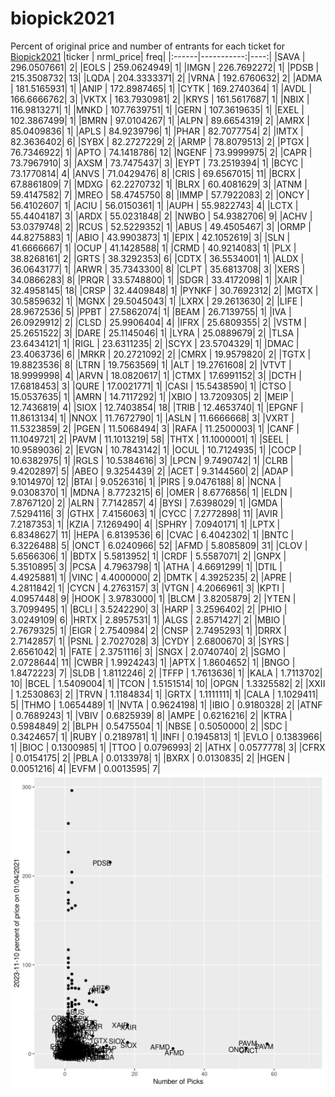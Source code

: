 # biopick2021
Percent of original price and number of entrants for each ticket for [Biopick2021](https://twitter.com/hashtag/Biopick2021)
|ticker |  nrml_price| freq|
|:------|-----------:|----:|
|SAVA   | 296.0507661|    2|
|EOLS   | 259.0624949|    1|
|IMGN   | 226.7692272|    1|
|PDSB   | 215.3508732|   13|
|LQDA   | 204.3333371|    2|
|VRNA   | 192.6760632|    2|
|ADMA   | 181.5165931|    1|
|ANIP   | 172.8987465|    1|
|CYTK   | 169.2740364|    1|
|AVDL   | 166.6666762|    3|
|VKTX   | 163.7930981|    2|
|KRYS   | 161.5617687|    1|
|NBIX   | 116.9813271|    1|
|MNKD   | 107.7639751|    1|
|GERN   | 107.3619635|    1|
|EXEL   | 102.3867499|    1|
|BMRN   |  97.0104267|    1|
|ALPN   |  89.6654319|    2|
|AMRX   |  85.0409836|    1|
|APLS   |  84.9239796|    1|
|PHAR   |  82.7077754|    2|
|IMTX   |  82.3636402|    6|
|SYBX   |  82.2727229|    2|
|ARMP   |  78.8079513|    2|
|PTGX   |  76.7346922|    1|
|APTO   |  74.1418786|   12|
|NGENF  |  73.9999975|    2|
|CAPR   |  73.7967910|    3|
|AXSM   |  73.7475437|    3|
|EYPT   |  73.2519394|    1|
|BCYC   |  73.1770814|    4|
|ANVS   |  71.0429476|    8|
|CRIS   |  69.6567015|   11|
|BCRX   |  67.8861809|    7|
|MDXG   |  62.2270732|    1|
|BLRX   |  60.4081629|    3|
|ATNM   |  59.4147582|    7|
|MREO   |  58.4745750|    8|
|IMMP   |  57.7922083|    2|
|ONCY   |  56.4102607|    1|
|ACIU   |  56.0150361|    1|
|AUPH   |  55.9822743|    4|
|LCTX   |  55.4404187|    3|
|ARDX   |  55.0231848|    2|
|NWBO   |  54.9382706|    9|
|ACHV   |  53.0379748|    2|
|RCUS   |  52.5229352|    1|
|ABUS   |  49.4505467|    3|
|ORMP   |  44.8275883|    1|
|ABIO   |  43.9903873|    1|
|EPIX   |  42.1052619|    3|
|SLN    |  41.6666667|    1|
|OCUP   |  41.1428588|    1|
|CRMD   |  40.9214083|    1|
|PLX    |  38.8268161|    2|
|GRTS   |  38.3292353|    6|
|CDTX   |  36.5534001|    1|
|ALDX   |  36.0643177|    1|
|ARWR   |  35.7343300|    8|
|CLPT   |  35.6813708|    3|
|XERS   |  34.0866283|    8|
|PRQR   |  33.5748800|    1|
|SDGR   |  33.4172098|    1|
|XAIR   |  32.4958145|   18|
|CRSP   |  32.4409848|    1|
|PYNKF  |  30.7692312|    2|
|MGTX   |  30.5859632|    1|
|MGNX   |  29.5045043|    1|
|LXRX   |  29.2613630|    2|
|LIFE   |  28.9672536|    5|
|PPBT   |  27.5862074|    1|
|BEAM   |  26.7139755|    1|
|IVA    |  26.0929912|    2|
|CLSD   |  25.9906404|    4|
|IFRX   |  25.6809355|    2|
|VSTM   |  25.2651522|    3|
|DARE   |  25.1145046|    1|
|LYRA   |  25.0889679|    2|
|TLSA   |  23.6434121|    1|
|RIGL   |  23.6311235|    2|
|SCYX   |  23.5704329|    1|
|DMAC   |  23.4063736|    6|
|MRKR   |  20.2721092|    2|
|CMRX   |  19.9579820|    2|
|TGTX   |  19.8823536|    8|
|LTRN   |  19.7563569|    1|
|ALT    |  19.2761608|    2|
|VTVT   |  18.9999998|    4|
|ARVN   |  18.0820617|    1|
|CTMX   |  17.6991152|    3|
|DCTH   |  17.6818453|    3|
|QURE   |  17.0021771|    1|
|CASI   |  15.5438590|    1|
|CTSO   |  15.0537635|    1|
|AMRN   |  14.7117292|    1|
|XBIO   |  13.7209305|    2|
|MEIP   |  12.7436819|    4|
|SIOX   |  12.7403854|   18|
|TRIB   |  12.4653740|    1|
|EPGNF  |  11.8613134|    1|
|NNOX   |  11.7672790|    1|
|ASLN   |  11.6666668|    3|
|VXRT   |  11.5323859|    2|
|PGEN   |  11.5068494|    3|
|RAFA   |  11.2500003|    1|
|CANF   |  11.1049721|    2|
|PAVM   |  11.1013219|   58|
|THTX   |  11.1000001|    1|
|SEEL   |  10.9589036|    2|
|EVGN   |  10.7843142|    1|
|OCUL   |  10.7124935|    1|
|COCP   |  10.6382975|    1|
|RGLS   |  10.5384616|    3|
|LPCN   |   9.7490742|    1|
|CLRB   |   9.4202897|    5|
|ABEO   |   9.3254439|    2|
|ACET   |   9.3144560|    2|
|ADAP   |   9.1014970|   12|
|BTAI   |   9.0526316|    1|
|PIRS   |   9.0476188|    8|
|NCNA   |   9.0308370|    1|
|MDNA   |   8.7723215|    6|
|OMER   |   8.6776856|    1|
|ELDN   |   7.8767120|    2|
|ALRN   |   7.7142857|    4|
|BYSI   |   7.6398029|    1|
|GMDA   |   7.5294116|    3|
|GTHX   |   7.4156063|    1|
|CYCC   |   7.2772898|   11|
|AVIR   |   7.2187353|    1|
|KZIA   |   7.1269490|    4|
|SPHRY  |   7.0940171|    1|
|LPTX   |   6.8348627|   11|
|HEPA   |   6.8139536|    6|
|CVAC   |   6.4042302|    1|
|BNTC   |   6.3226488|    5|
|ONCT   |   6.0240966|   52|
|AFMD   |   5.8085809|   31|
|CLOV   |   5.6566306|    1|
|BDTX   |   5.5813952|    1|
|CRDF   |   5.5587071|    2|
|GNPX   |   5.3510895|    3|
|PCSA   |   4.7963798|    1|
|ATHA   |   4.6691299|    1|
|DTIL   |   4.4925881|    1|
|VINC   |   4.4000000|    2|
|DMTK   |   4.3925235|    2|
|APRE   |   4.2811842|    1|
|CYCN   |   4.2763157|    3|
|VTGN   |   4.2066961|    3|
|KPTI   |   4.0957448|    9|
|HOOK   |   3.9783000|    1|
|BLCM   |   3.8205879|    2|
|YTEN   |   3.7099495|    1|
|BCLI   |   3.5242290|    3|
|HARP   |   3.2596402|    2|
|PHIO   |   3.0249109|    6|
|HRTX   |   2.8957531|    1|
|ALGS   |   2.8571427|    2|
|MBIO   |   2.7679325|    1|
|EIGR   |   2.7540984|    2|
|CNSP   |   2.7495293|    1|
|DRRX   |   2.7142857|    1|
|PSNL   |   2.7027028|    3|
|CYDY   |   2.6800670|    3|
|SYRS   |   2.6561042|    1|
|FATE   |   2.3751116|    3|
|SNGX   |   2.0740740|    2|
|SGMO   |   2.0728644|   11|
|CWBR   |   1.9924243|    1|
|APTX   |   1.8604652|    1|
|BNGO   |   1.8472223|    7|
|SLDB   |   1.8112246|    2|
|TFFP   |   1.7613636|    1|
|KALA   |   1.7113702|   10|
|BCEL   |   1.5409004|    1|
|TCON   |   1.5151514|   10|
|OPGN   |   1.3325582|    2|
|XXII   |   1.2530863|    2|
|TRVN   |   1.1184834|    1|
|GRTX   |   1.1111111|    1|
|CALA   |   1.1029411|    5|
|THMO   |   1.0654489|    1|
|NVTA   |   0.9624198|    1|
|IBIO   |   0.9180328|    2|
|ATNF   |   0.7689243|    1|
|VBIV   |   0.6825939|    8|
|AMPE   |   0.6216216|    2|
|KTRA   |   0.5984849|    2|
|BLPH   |   0.5475504|    1|
|NBSE   |   0.5050000|    2|
|SDC    |   0.3424657|    1|
|RUBY   |   0.2189781|    1|
|INFI   |   0.1945813|    1|
|EVLO   |   0.1383966|    1|
|BIOC   |   0.1300985|    1|
|TTOO   |   0.0796993|    2|
|ATHX   |   0.0577778|    3|
|CFRX   |   0.0154175|    2|
|PBLA   |   0.0133978|    1|
|BXRX   |   0.0130835|    2|
|HGEN   |   0.0051216|    4|
|EVFM   |   0.0013595|    7|
![retvspicks](biopicks.png?raw=true)
